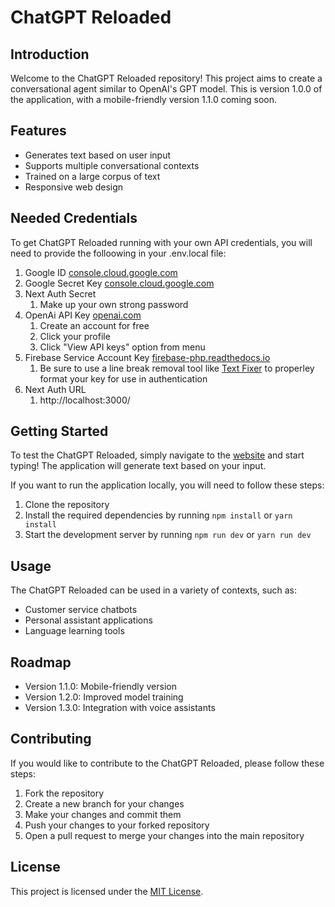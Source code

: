 # ChatGPT Reloaded

## Introduction

Welcome to the ChatGPT Reloaded repository! This project aims to create a conversational agent similar to OpenAI's GPT model. This is version 1.0.0 of the application, with a mobile-friendly version 1.1.0 coming soon.

## Features

- Generates text based on user input
- Supports multiple conversational contexts
- Trained on a large corpus of text
- Responsive web design

## Needed Credentials

To get ChatGPT Reloaded running with your own API credentials, you will need to provide the folloowing in your .env.local file:

1. Google ID [console.cloud.google.com](https://console.cloud.google.com/apis/credentials?)
2. Google Secret Key [console.cloud.google.com](https://console.cloud.google.com/apis/credentials?)
3. Next Auth Secret
   1. Make up your own strong password
4. OpenAi API Key [openai.com](https://platform.openai.com/account/api-keys)
   1. Create an account for free
   2. Click your profile
   3. Click "View API keys" option from menu
5. Firebase Service Account Key [firebase-php.readthedocs.io](https://firebase-php.readthedocs.io/en/latest/setup.html#google-service-account)
   1. Be sure to use a line break removal tool like [Text Fixer](https://www.textfixer.com/tools/remove-line-breaks.php) to properley format your key for use in authentication
6. Next Auth URL
   1. http://localhost:3000/

## Getting Started

To test the ChatGPT Reloaded, simply navigate to the [website](https://chatgpt.levyloiseau.com/) and start typing! The application will generate text based on your input.

If you want to run the application locally, you will need to follow these steps:

1. Clone the repository
2. Install the required dependencies by running `npm install` or `yarn install`
3. Start the development server by running `npm run dev` or `yarn run dev`

## Usage

The ChatGPT Reloaded can be used in a variety of contexts, such as:

- Customer service chatbots
- Personal assistant applications
- Language learning tools

## Roadmap

- Version 1.1.0: Mobile-friendly version
- Version 1.2.0: Improved model training
- Version 1.3.0: Integration with voice assistants

## Contributing

If you would like to contribute to the ChatGPT Reloaded, please follow these steps:

1. Fork the repository
2. Create a new branch for your changes
3. Make your changes and commit them
4. Push your changes to your forked repository
5. Open a pull request to merge your changes into the main repository

## License

This project is licensed under the [MIT License](https://opensource.org/licenses/MIT).
